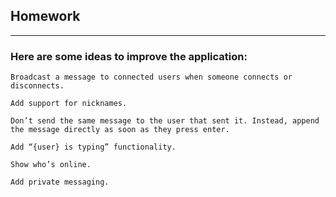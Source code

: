## Homework

--------


###  Here are some ideas to improve the application:


```
Broadcast a message to connected users when someone connects or disconnects.

Add support for nicknames.

Don’t send the same message to the user that sent it. Instead, append the message directly as soon as they press enter.

Add “{user} is typing” functionality.

Show who’s online.

Add private messaging.
```

